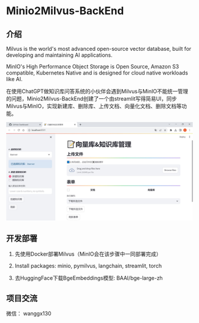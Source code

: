 # Minio2Milvus-BackEnd


## 介绍

Milvus is the world's most advanced open-source vector database, built for developing and maintaining AI applications.

MinIO's High Performance Object Storage is Open Source, Amazon S3 compatible, Kubernetes Native and is designed for cloud native workloads like AI.

在使用ChatGPT做知识库问答系统的小伙伴会遇到Milvus与MinIO不能统一管理的问题，Minio2Milvus-BackEnd创建了一个由streamlit写得简易UI，同步Milvus与MinIO，实现新建库、删除库、上传文档、向量化文档、删除文档等功能。

![Streamlit UI](ui.JPG)


## 开发部署

1. 先使用Docker部署Milvus（MinIO会在该步骤中一同部署完成）

2. Install packages: minio, pymilvus, langchain, streamlit, torch

3. 去HuggingFace下载BgeEmbeddings模型: BAAI/bge-large-zh


## 项目交流

微信： wanggx130